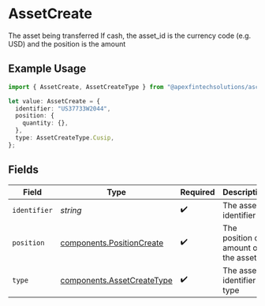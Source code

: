 # AssetCreate

The asset being transferred If cash, the asset_id is the currency code (e.g. USD) and the position is the amount

## Example Usage

```typescript
import { AssetCreate, AssetCreateType } from "@apexfintechsolutions/ascend-sdk/models/components";

let value: AssetCreate = {
  identifier: "US37733W2044",
  position: {
    quantity: {},
  },
  type: AssetCreateType.Cusip,
};
```

## Fields

| Field                                                                    | Type                                                                     | Required                                                                 | Description                                                              | Example                                                                  |
| ------------------------------------------------------------------------ | ------------------------------------------------------------------------ | ------------------------------------------------------------------------ | ------------------------------------------------------------------------ | ------------------------------------------------------------------------ |
| `identifier`                                                             | *string*                                                                 | :heavy_check_mark:                                                       | The asset identifier                                                     | US37733W2044                                                             |
| `position`                                                               | [components.PositionCreate](../../models/components/positioncreate.md)   | :heavy_check_mark:                                                       | The position or amount of the asset                                      |                                                                          |
| `type`                                                                   | [components.AssetCreateType](../../models/components/assetcreatetype.md) | :heavy_check_mark:                                                       | The asset identifier type                                                | CUSIP                                                                    |